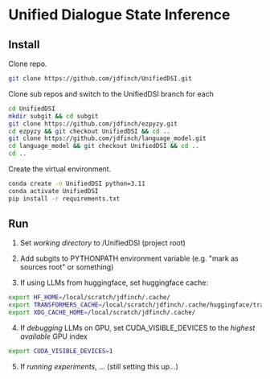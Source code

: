 # Unified Dialogue State Inference

## Install

Clone repo.
```bash
git clone https://github.com/jdfinch/UnifiedDSI.git
```

Clone sub repos and switch to the UnifiedDSI branch for each
```bash
cd UnifiedDSI
mkdir subgit && cd subgit
git clone https://github.com/jdfinch/ezpyzy.git
cd ezpyzy && git checkout UnifiedDSI && cd ..
git clone https://github.com/jdfinch/language_model.git
cd language_model && git checkout UnifiedDSI && cd ..
cd ..
```

Create the virtual environment.
```bash
conda create -n UnifiedDSI python=3.11
conda activate UnifiedDSI
pip install -r requirements.txt
```

## Run

1. Set *working directory* to /UnifiedDSI (project root)

2. Add subgits to PYTHONPATH environment variable (e.g. "mark as sources root" or something)

3. If using LLMs from huggingface, set huggingface cache:
```bash
export HF_HOME=/local/scratch/jdfinch/.cache/
export TRANSFORMERS_CACHE=/local/scratch/jdfinch/.cache/huggingface/transformers/
export XDG_CACHE_HOME=/local/scratch/jdfinch/.cache/
```

4. If *debugging* LLMs on GPU, set CUDA_VISIBLE_DEVICES to the *highest available* GPU index
```bash
export CUDA_VISIBLE_DEVICES=1
```

5. If *running experiments*, ... (still setting this up...)